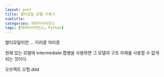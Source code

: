 ```yaml
---
layout: post
title: 멀티모달 모델 구축기
subtitle:
categories: 데이터사이언스
tags: [데이터사이언스, Python]
---
```


멀티모달이란 ... 이러쿵 저러쿵

원래 있는 모델에 intermediate 합병을 사용하면 그 모델의 구조 자체를 사용할 수 없게되는 것이다.

오브젝트 으헝
ddd
